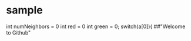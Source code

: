 # sample
int numNeighbors  = 0
int red = 0
int green = 0;
      switch(a[0]){
##"Welcome to Github"
